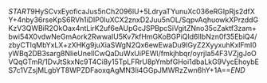 $START$9HySCvxEyoficaJus5nCh2096lU+5LdryaTYunuXc036eRGIpRjs2dfXY+4nby36rseKpS6RVh1iDIP0luXCX2znxD2Juu5nOL/SqpvAqhuowkXPrzddGKzV3QWBiR2OkOax4ntLirK2uf6eAUpGcJSPBpcSiVgitZNno35cZaktf3zam+bwi54X0vdwNeGmAork2RwwaIU5Kv7kfHmGKoBGPiQld6lIbNzn0f35EbiQ4/zbyCTIqMbYxLX+zXHKg9juXiaSWgN2Qx6ewEwaDu9IGyZ2XyyxuhKxlFmI0yWBq2DB3sarg8NlieUnellCwQaDuWxUiPEWl/fmkjhbqr/oyrjIa54F3VZjgJoOVQqGTmR/1DvJtSkxNc9T4Ci8y15TpLFRrU8pYmbfGHoi1dbaLkG9VycEhoybES7c1VZsjMLgbYT8WPZDFaoxqAgMN3Ii4GGpJMWRzZwn6hY+1A==$END$